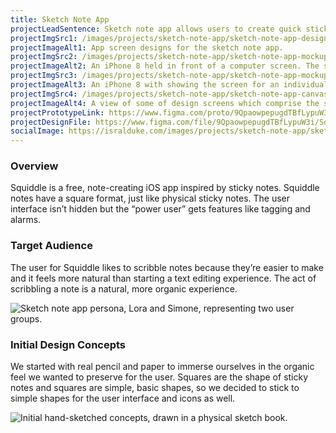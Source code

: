 ```yaml
---
title: Sketch Note App
projectLeadSentence: Sketch note app allows users to create quick sticky notes on their phones.
projectImgSrc1: /images/projects/sketch-note-app/sketch-note-app-designed-patrick-rills-isral-duke.jpg
projectImageAlt1: App screen designs for the sketch note app.
projectImgSrc2: /images/projects/sketch-note-app/sketch-note-app-mockups-designed-isral-duke-set-2.jpg
projectImageAlt2: An iPhone 8 held in front of a computer screen. The screen of the iPhone has the home screen of Squiddle.
projectImgSrc3: /images/projects/sketch-note-app/sketch-note-app-mockups-designed-isral-duke-set-3.jpg
projectImageAlt3: An iPhone 8 with showing the screen for an individual note. A happy face is drawn on the note.
projectImgSrc4: /images/projects/sketch-note-app/sketch-note-app-canvas-designed-isral-duke.png
projectImageAlt4: A view of some of design screens which comprise the sketch note app.
projectPrototypeLink: https://www.figma.com/proto/9QpaowpepugdTBfLypuW3i/Squiddle?page-id=0%3A1&node-id=3%3A6&viewport=241%2C48%2C0.34&scaling=scale-down&starting-point-node-id=6%3A338
projectDesignFile: https://www.figma.com/file/9QpaowpepugdTBfLypuW3i/Squiddle?node-id=0%3A1
socialImage: https://isralduke.com/images/projects/sketch-note-app/sketch-note-app-designed-patrick-rills-isral-duke.jpg 
---
```


### Overview

Squiddle is a free, note-creating iOS app inspired by sticky notes. Squiddle notes have a square format, just like physical sticky notes. The user interface isn’t hidden but the “power user” gets features like tagging and alarms.

### Target Audience

The user for Squiddle likes to scribble notes because they’re easier to make and it feels more natural than starting a text editing experience. The act of scribbling a note is a natural, more organic experience.

![Sketch note app persona, Lora and Simone, representing two user groups.](/images/projects/sketch-note-app/sketch-note-app-personas-isral-duke.png)

### Initial Design Concepts

We started with real pencil and paper to immerse ourselves in the organic feel we wanted to preserve for the user. Squares are the shape of sticky notes and squares are simple, basic shapes, so we decided to stick to simple shapes for the user interface and icons as well.

![Initial hand-sketched concepts, drawn in a physical sketch book.](/images/projects/sketch-note-app/sketch-note-app-initial-concepts-designed-isral-duke.png)
